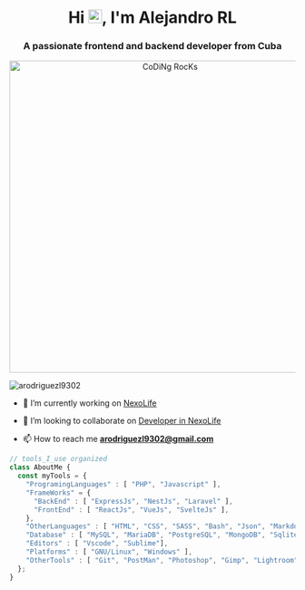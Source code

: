 
  
<h1 align="center">Hi <img src="https://user-images.githubusercontent.com/1303154/88677602-1635ba80-d120-11ea-84d8-d263ba5fc3c0.gif" width="24px" alt="hi">, I'm Alejandro RL</h1>
<h3 align="center">A passionate frontend and backend developer from Cuba</h3>
<div align="center" width="50">
<img src="https://github.com/SP-XD/SP-XD/blob/main/images/dev-working_rounded.gif?raw=true" href="https://github.com/sp-xd" alt="CoDiNg RocKs"  width="550"/><br>
</div>

<p align="left"> <img src="https://komarev.com/ghpvc/?username=arodriguezl9302&label=Profile%20views&color=0e75b6&style=flat" alt="arodriguezl9302" /> </p>

- 🔭 I’m currently working on [NexoLife](https://www.nexolife.com/)

- 👯 I’m looking to collaborate on [Developer in NexoLife](https://github.com/NexoLifeLLC)

- 📫 How to reach me **arodriguezl9302@gmail.com**

<p align="left">

  
```javascript
// tools_I_use organized
class AboutMe { 
  const myTools = {  
    "ProgramingLanguages" : [ "PHP", "Javascript" ],
    "FrameWorks" = { 
      "BackEnd" : [ "ExpressJs", "NestJs", "Laravel" ],
      "FrontEnd" : [ "ReactJs", "VueJs", "SvelteJs" ],
    },
    "OtherLanguages" : [ "HTML", "CSS", "SASS", "Bash", "Json", "Markdown" ],
    "Database" : [ "MySQL", "MariaDB", "PostgreSQL", "MongoDB", "Sqlite" ],
    "Editors" : [ "Vscode", "Sublime"],
    "Platforms" : [ "GNU/Linux", "Windows" ],
    "OtherTools" : [ "Git", "PostMan", "Photoshop", "Gimp", "Lightroom" ]
  };
}
```  
</p>



  






